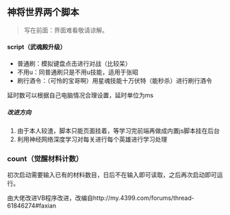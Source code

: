 ## 神将世界两个脚本

> 写在前面：界面难看敬请谅解。

#### script（武魂殿升级）

- 普通刷：模拟键盘点击进行对战（比较呆）
- 不用u：同普通刷只是不用u技能，适用于张昭
- 刷行酒令：（可怜的宝哥啊）用星魂技能十万伏特（能秒杀）进行刷行酒令

延时数可以根据自己电脑情况合理设置，延时单位为ms

##### 改进方向

1. 由于本人较渣，脚本只能页面挂着，等学习完前端再做成内置js脚本挂在后台
2. 利用神经网络深度学习对每关进行每个英雄进行学习处理

### count（觉醒材料计数）

初次启动需要输入已有的材料数目，日后不在输入即可读取，之后再次启动即可运行。

由大佬改进VB程序改进，改编自http://my.4399.com/forums/thread-61846274#faxian